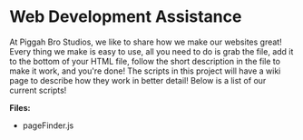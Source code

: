 # Web Development Assistance

At Piggah Bro Studios, we like to share how we make our websites great! Every thing we make is easy to use, all you need to do is grab the file, add it to the bottom of your HTML file, follow the short description in the file to make it work, and you're done! The scripts in this project will have a wiki page to describe how they work in better detail! Below is a list of our current scripts!

**Files:**
* pageFinder.js
